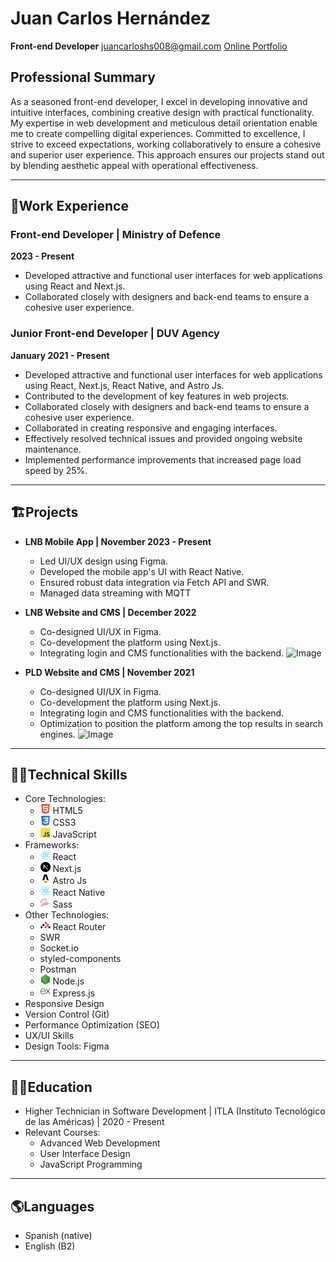 
# Juan Carlos Hernández
**Front-end Developer**
juancarloshs008@gmail.com
[Online Portfolio](https://juancarlos008.github.io/Portafolio/)

## Professional Summary
As a seasoned front-end developer, I excel in developing innovative and intuitive interfaces, combining creative design with practical functionality. My expertise in web development and meticulous detail orientation enable me to create compelling digital experiences. Committed to excellence, I strive to exceed expectations, working collaboratively to ensure a cohesive and superior user experience. This approach ensures our projects stand out by blending aesthetic appeal with operational effectiveness.

---

## 🏢Work Experience

### Front-end Developer | Ministry of Defence
**2023 - Present**
  - Developed attractive and functional user interfaces for web applications using React and Next.js.
  - Collaborated closely with designers and back-end teams to ensure a cohesive   user experience.

### Junior Front-end Developer | DUV Agency
**January 2021 - Present**
  - Developed attractive and functional user interfaces for web applications using React, Next.js, React Native, and Astro Js.
  - Contributed to the development of key features in web projects.
  - Collaborated closely with designers and back-end teams to ensure a cohesive user experience.
  - Collaborated in creating responsive and engaging interfaces.
  - Effectively resolved technical issues and provided ongoing website maintenance.
  - Implemented performance improvements that increased page load speed by 25%.

---

## 🏗️Projects
- **LNB Mobile App | November 2023 - Present**
  - Led UI/UX design using Figma.
  - Developed the mobile app's UI with React Native.
  - Ensured robust data integration via Fetch API and SWR.
  - Managed data streaming with MQTT

- **LNB Website and CMS | December 2022**
  - Co-designed UI/UX in Figma.
  - Co-development the platform using Next.js.
  - Integrating login and CMS functionalities with the backend.
   ![Image](https://juancarlos008.github.io/Portafolio/assets/images/projects/project_2.png)

- **PLD Website and CMS | November 2021**
  - Co-designed UI/UX in Figma.
  - Co-development the platform using Next.js.
  - Integrating login and CMS functionalities with the backend.
  - Optimization to position the platform among the top results in search engines.
   ![Image](https://juancarlos008.github.io/Portafolio/assets/images/projects/project_7.png)

---

## 👨‍💻Technical Skills
- Core Technologies: 
  - <img src="https://raw.githubusercontent.com/devicons/devicon/master/icons/html5/html5-original.svg" width="16" height="16" /> HTML5
  - <img src="https://raw.githubusercontent.com/devicons/devicon/master/icons/css3/css3-original.svg" width="16" height="16" /> CSS3
  - <img src="https://raw.githubusercontent.com/devicons/devicon/master/icons/javascript/javascript-original.svg" width="16" height="16" /> JavaScript
- Frameworks: 
  - <img src="https://raw.githubusercontent.com/devicons/devicon/master/icons/react/react-original.svg" width="16" height="16" /> React
  - <img src="https://raw.githubusercontent.com/devicons/devicon/master/icons/nextjs/nextjs-original.svg" width="16" height="16" /> Next.js
  - <img src="https://raw.githubusercontent.com/devicons/devicon/master/icons/astro/astro-original.svg" width="16" height="16" /> Astro Js
  - <img src="https://raw.githubusercontent.com/devicons/devicon/master/icons/react/react-original.svg" width="16" height="16" /> React Native
  - <img src="https://raw.githubusercontent.com/devicons/devicon/master/icons/sass/sass-original.svg" width="16" height="16" /> Sass
- Other Technologies:
  - <img src="https://raw.githubusercontent.com/devicons/devicon/master/icons/reactrouter/reactrouter-original.svg" width="16" height="16" /> React Router
  - SWR
  - Socket.io
  - styled-components
  - Postman
  - <img src="https://raw.githubusercontent.com/devicons/devicon/master/icons/nodejs/nodejs-original.svg" width="16" height="16" /> Node.js
  - <img src="https://raw.githubusercontent.com/devicons/devicon/master/icons/express/express-original.svg" width="16" height="16" /> Express.js
- Responsive Design
- Version Control (Git)
- Performance Optimization (SEO)
- UX/UI Skills
- Design Tools: Figma

---


## 👨‍🎓Education
- Higher Technician in Software Development | ITLA (Instituto Tecnológico de las Américas) | 2020 - Present
- Relevant Courses:
  - Advanced Web Development
  - User Interface Design
  - JavaScript Programming

---

## 🌎Languages
- Spanish (native)
- English (B2)
